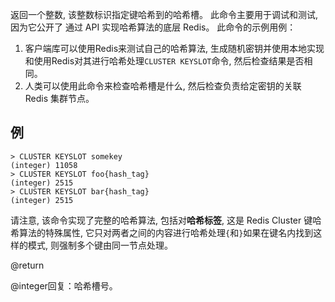 返回一个整数, 该整数标识指定键哈希到的哈希槽。
此命令主要用于调试和测试, 因为它公开了
通过 API 实现哈希算法的底层 Redis。
此命令的示例用例：

1.  客户端库可以使用Redis来测试自己的哈希算法, 生成随机密钥并使用本地实现和使用Redis对其进行哈希处理`CLUSTER KEYSLOT`命令, 然后检查结果是否相同。
2.  人类可以使用此命令来检查哈希槽是什么, 然后检查负责给定密钥的关联 Redis 集群节点。

## 例

    > CLUSTER KEYSLOT somekey
    (integer) 11058
    > CLUSTER KEYSLOT foo{hash_tag}
    (integer) 2515
    > CLUSTER KEYSLOT bar{hash_tag}
    (integer) 2515

请注意, 该命令实现了完整的哈希算法, 包括对**哈希标签**, 这是 Redis Cluster 键哈希算法的特殊属性, 它只对两者之间的内容进行哈希处理`{`和`}`如果在键名内找到这样的模式, 则强制多个键由同一节点处理。

@return

@integer回复：哈希槽号。
